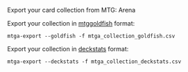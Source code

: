 Export your card collection from MTG: Arena


Export your collection in [mtggoldfish](https://www.mtggoldfish.com/help/import_formats#mtggoldfish) format:

`mtga-export --goldfish -f mtga_collection_goldfish.csv`

Export your collection in [deckstats](https://www.mtggoldfish.com/help/import_formats#deckstats) format:

`mtga-export --deckstats -f mtga_collection_deckstats.csv`
